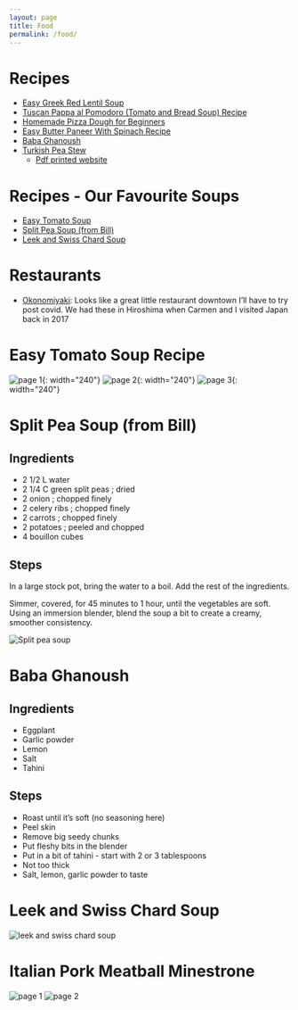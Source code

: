 ```yaml
---
layout: page
title: Food
permalink: /food/
---
```


# Recipes

* [Easy Greek Red Lentil Soup](https://www.themediterraneandish.com/red-lentil-soup-recipe/#tasty-recipes-31679)
* [Tuscan Pappa al Pomodoro (Tomato and Bread Soup) Recipe](https://www.seriouseats.com/tuscan-tomato-bread-soup-pappa-al-pomodoro-recipe)
* [Homemade Pizza Dough for Beginners](https://sallysbakingaddiction.com/homemade-pizza-crust-recipe/)
* [Easy Butter Paneer With Spinach Recipe](https://www.seriouseats.com/easy-butter-paneer-spinach-recipe)
* [Baba Ghanoush](#baba-ghanoush)
* [Turkish Pea Stew](https://heartfultable.com/turkish-pea-stew/)
  * [Pdf printed website](/assets/2023/Turkish_Pea_Stew_HeartfulTable.pdf)

# Recipes - Our Favourite Soups

* [Easy Tomato Soup](#easy-tomato-soup-recipe)
* [Split Pea Soup (from Bill)](#split-pea-soup-from-bill)
* [Leek and Swiss Chard Soup](#leek-and-swiss-chard-soup)

# Restaurants

* [Okonomiyaki](https://www.thestar.com/news/gta/2021/02/27/torontos-okonomi-house-restaurant-has-been-serving-up-savoury-japanese-pancakes-since-1978-not-even-the-pandemic-has-slowed-it-down.html): Looks like a great little restaurant downtown I’ll have to try post covid. We had these in Hiroshima when Carmen and I visited Japan back in 2017

# Easy Tomato Soup Recipe

![page 1](/assets/images/tomato_soup_1.png){: width="240"}
![page 2](/assets/images/tomato_soup_2.png){: width="240"}
![page 3](/assets/images/tomato_soup_3.png){: width="240"}

# Split Pea Soup (from Bill)

## Ingredients

* 2 1/2 L water
* 2 1/4 C green split peas ; dried
* 2 onion ; chopped finely
* 2 celery ribs ; chopped finely
* 2 carrots ; chopped finely
* 2 potatoes ; peeled and chopped
* 4 bouillon cubes

## Steps

In a large stock pot, bring the water to a boil. Add the rest of the ingredients.

Simmer, covered, for 45 minutes to 1 hour, until the vegetables are soft. Using an immersion blender, blend the soup a bit to create a creamy, smoother consistency.

![Split pea soup](/assets/images/split-pea-soup.jpeg)

# Baba Ghanoush

## Ingredients

* Eggplant
* Garlic powder
* Lemon
* Salt
* Tahini

## Steps

* Roast until it’s soft (no seasoning here)
* Peel skin
* Remove big seedy chunks
* Put fleshy bits in the blender
* Put in a bit of tahini - start with 2 or 3 tablespoons
* Not too thick
* Salt, lemon, garlic powder to taste

# Leek and Swiss Chard Soup

![leek and swiss chard soup](/assets/images/leek_and_swiss_chard_soup.jpeg)

# Italian Pork Meatball Minestrone

![page 1](/assets/images/2022/minestrone_1.jpg)
![page 2](/assets/images/2022/minestrone_2.jpg)
